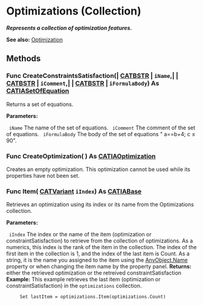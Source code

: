 # Optimizations (Collection)

**_Represents a collection of optimization features._**

**See also:**      [Optimization](../KnowledgeInterfaces/interface_Optimization_32466.md)

## Methods

### Func **CreateConstraintsSatisfaction**(| [CATBSTR](../System/typedef_CATBSTR_8129.md) | `iName`,| | [CATBSTR](../System/typedef_CATBSTR_8129.md) | `iComment`,| | [CATBSTR](../System/typedef_CATBSTR_8129.md) | `iFormulaBody`) As [CATIASetOfEquation](../KnowledgeInterfaces/interface_SetOfEquation_36247.md)

   Returns a set of equations.

**Parameters:**

` iName`      The name of the set of equations.
` iComment`      The comment of the set of equations.
` iFormulaBody`      The body of the set of equations " a==b+4; c ≤ 90".

### Func **CreateOptimization**( ) As [CATIAOptimization](../KnowledgeInterfaces/interface_Optimization_32466.md)

   Creates an empty optimization.
This optimization cannot be used while its properties have not been set.  
### Func **Item**( [CATVariant](../System/typedef_CATVariant_20656.md)  `iIndex`) As [CATIABase](../System/interface_AnyObject_17321.md)

   Retrieves an optimization using its index or its name from the Optimizations collection.

**Parameters:**

` iIndex`      The index or the name of the item (optimization or constraintSatisfaction) to retrieve from the collection of optimizations. As a numerics, this index is the rank of the item in the collection. The index of the first item in the collection is 1, and the index of the last item is Count. As a string, it is the name you assigned to the item using the
[AnyObject.Name](../System/interface_AnyObject_17321.htm#Name) property or when changing the item name by the property panel.  **Returns:**      either the retrieved optimization or the retreived constraintSatisfaction  **Example:**      This example retrieves the last item (optimization or constraintSatisfaction) in the `optimizations` collection.

```VBScript
     Set lastItem = optimizations.Item(optimizations.Count)

```